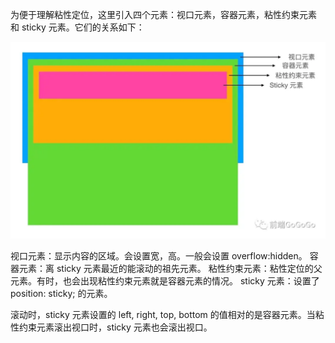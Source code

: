 为便于理解粘性定位，这里引入四个元素：视口元素，容器元素，粘性约束元素 和 sticky 元素。它们的关系如下：

![截图](41a38eec0e156f33de4b543b2c06993c.png)

视口元素：显示内容的区域。会设置宽，高。一般会设置 overflow:hidden。
容器元素：离 sticky 元素最近的能滚动的祖先元素。
粘性约束元素：粘性定位的父元素。有时，也会出现粘性约束元素就是容器元素的情况。
sticky 元素：设置了 position: sticky; 的元素。

滚动时，sticky 元素设置的 left, right, top, bottom 的值相对的是容器元素。当粘性约束元素滚出视口时，sticky 元素也会滚出视口。